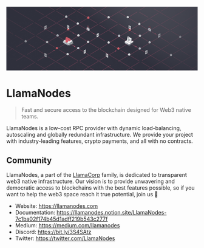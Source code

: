 <p align="center">
  <a href="https://llamanodes.com">
    <img src="https://raw.githubusercontent.com/llamanodes/.github/main/profile/banner.png" alt="LlamaNodes Banner">
  </a>
</p>

# LlamaNodes

> Fast and secure access to the blockchain designed for Web3 native teams.

LlamaNodes is a low-cost RPC provider with dynamic load-balancing, autoscaling and globally redundant infrastructure. We provide your project with industry-leading features, crypto payments, and all with no contracts.

## Community

LlamaNodes, a part of the [LlamaCorp](https://llama-corp.com) family, is dedicated to transparent web3 native infrastructure. Our vision is to provide unwavering and democratic access to blockchains with the best features possible, so if you want to help the web3 space reach it true potential, join us 🦙

- Website: https://llamanodes.com
- Documentation: https://llamanodes.notion.site/LlamaNodes-7c1ba02f174b45d1adff219b543c277f
- Medium: https://medium.com/llamanodes
- Discord: https://bit.ly/3S4SAtz
- Twitter: https://twitter.com/LlamaNodes

